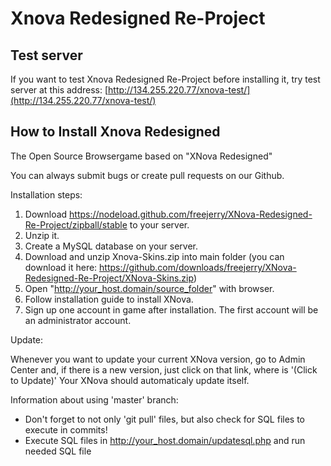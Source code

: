 Xnova Redesigned Re-Project 
===========================

Test server
-----------

If you want to test Xnova Redesigned Re-Project before installing it,
try test server at this address: [http://134.255.220.77/xnova-test/](http://134.255.220.77/xnova-test/)

How to Install Xnova Redesigned
-------------------------------

The Open Source Browsergame based on "XNova Redesigned"

You can always submit bugs or create pull requests on our Github.

Installation steps:

1. Download https://nodeload.github.com/freejerry/XNova-Redesigned-Re-Project/zipball/stable to your server.
2. Unzip it.
3. Create a MySQL database on your server.
4. Download and unzip Xnova-Skins.zip into main folder (you can download it here: https://github.com/downloads/freejerry/XNova-Redesigned-Re-Project/XNova-Skins.zip)
5. Open "http://your_host.domain/source_folder" with browser.
6. Follow installation guide to install XNova.
7. Sign up one account in game after installation. The first account will be an administrator account.

Update:

Whenever you want to update your current XNova version, go to Admin Center and, if there is a new version, just click on that link, where is '(Click to Update)'
Your XNova should automaticaly update itself.

Information about using 'master' branch:

- Don't forget to not only 'git pull' files, but also check for SQL files to execute in commits!
- Execute SQL files in http://your_host.domain/updatesql.php and run needed SQL file
